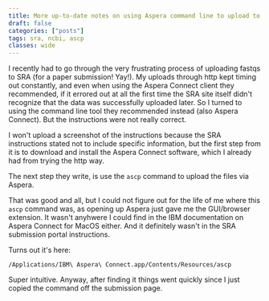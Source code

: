 ```yaml
---
title: More up-to-date notes on using Aspera command line to upload to NCBI
draft: false
categories: ["posts"]
tags: sra, ncbi, ascp
classes: wide
---
```


I recently had to go through the very frustrating process of uploading fastqs to SRA (for a paper submission! Yay!). My uploads through http kept timing out constantly, and even when using the Aspera Connect client they recommended, if it errored out at all the first time the SRA site itself didn't recognize that the data was successfully uploaded later. So I turned to using the command line tool they recommended instead (also Aspera Connect). But the instructions were not really correct.

I won't upload a screenshot of the instructions because the SRA instructions stated not to include specific information, but the first step from it is to download and install the Aspera Connect software, which I already had from trying the http way.

The next step they write, is use the `ascp` command to upload the files via Aspera.

That was good and all, but I could not figure out for the life of me where this `ascp` command was, as opening up Aspera just gave me the GUI/browser extension. It wasn't anyhwere I could find in the IBM documentation on Aspera Connect for MacOS either. And it definitely wasn't in the SRA submission portal instructions.

Turns out it's here:
```
/Applications/IBM\ Aspera\ Connect.app/Contents/Resources/ascp
```

Super intuitive. Anyway, after finding it things went quickly since I just copied the command off the submission page.